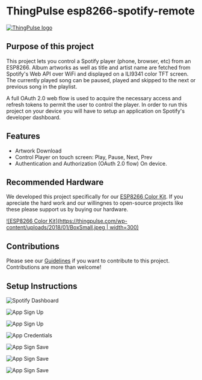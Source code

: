 # ThingPulse esp8266-spotify-remote

[![ThingPulse logo](https://thingpulse.com/assets/ThingPulse-w300.svg)](https://thingpulse.com)

## Purpose of this project

This project lets you control a Spotify player (phone, browser, etc) from an ESP8266. Album artworks as well as title and artist name
are fetched from Spotify's Web API over WiFi and displayed on a ILI9341 color TFT screen. The currently played song can be
paused, played and skipped to the next or previous song in the playlist. 

A full OAuth 2.0 web flow is used to acquire the necessary access and refresh tokens to permit the user to control the player. In order to
run this project on your device you will have to setup an application on Spotify's developer dashboard.

## Features

 - Artwork Download
 - Control Player on touch screen: Play, Pause, Next, Prev
 - Authentication and Authorization (OAuth 2.0 flow) On device. 

## Recommended Hardware

We developed this project specifically for our [ESP8266 Color Kit](https://thingpulse.com/product/esp8266-wifi-color-display-kit-2-4/). If you apreciate the hard work
and our willingnes to open-source projects like these please support us by buying our hardware.

[![ESP8266 Color Kit](https://thingpulse.com/wp-content/uploads/2018/01/BoxSmall.jpeg | width=300)](https://thingpulse.com/product/esp8266-wifi-color-display-kit-2-4/ )

## Contributions

Please see our [Guidelines](CONTRIBUTING.md) if you want to contribute to this project. Contributions are more than welcome!


## Setup Instructions

![Spotify Dashboard](images/SpotifyDashboard.png)

![App Sign Up](images/SpotifyAppSignUp1.png)

![App Sign Up](images/SpotifyppSignUp3.png)

![App Credentials](images/SpotifyCredentials.png)

![App Sign Save](images/SpotifyAppSettings.png)

![App Sign Save](images/SpotifyAppSettingsSave.png)

![App Sign Save](images/SpotifyConnectScreen.png)
